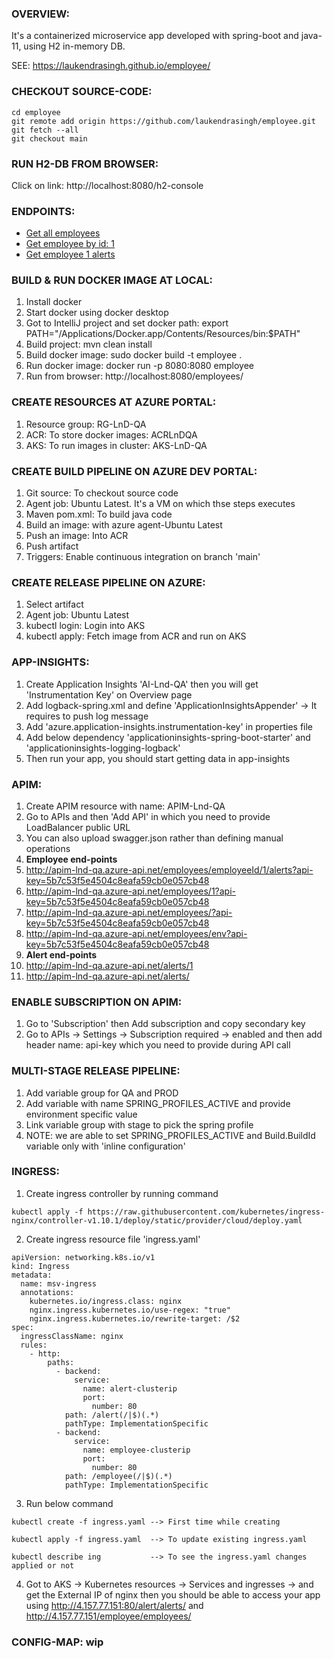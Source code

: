 ### OVERVIEW:
It's a containerized microservice app developed with spring-boot and java-11, using H2 in-memory DB. 

SEE: https://laukendrasingh.github.io/employee/

### CHECKOUT SOURCE-CODE:
```
cd employee
git remote add origin https://github.com/laukendrasingh/employee.git
git fetch --all 
git checkout main
```

### RUN H2-DB FROM BROWSER:
Click on link: http://localhost:8080/h2-console

### ENDPOINTS:
* [Get all employees](http://localhost:8080/employees/)
* [Get employee by id: 1](http://localhost:8080/employees/1)
* [Get employee 1 alerts](http://localhost:8080/employees/employeeId/1/alerts)

### BUILD & RUN DOCKER IMAGE AT LOCAL:
1. Install docker
2. Start docker using docker desktop
3. Got to IntelliJ project and set docker path:  export PATH="/Applications/Docker.app/Contents/Resources/bin:$PATH"
4. Build project: mvn clean install
5. Build docker image:  sudo docker build -t employee .
6. Run docker image: docker run -p 8080:8080 employee
7. Run from browser: http://localhost:8080/employees/

### CREATE RESOURCES AT AZURE PORTAL:
1. Resource group: RG-LnD-QA
2. ACR: To store docker images: ACRLnDQA
3. AKS: To run images in cluster: AKS-LnD-QA

### CREATE BUILD PIPELINE ON AZURE DEV PORTAL:
1. Git source: To checkout source code
2. Agent job: Ubuntu Latest. It's a VM on which thse steps executes
3. Maven pom.xml: To build java code
4. Build an image: with azure agent-Ubuntu Latest
5. Push an image: Into ACR
6. Push artifact
7. Triggers: Enable continuous integration on branch 'main'

### CREATE RELEASE PIPELINE ON AZURE:
1. Select artifact
2. Agent job: Ubuntu Latest
3. kubectl login: Login into AKS
4. kubectl apply: Fetch image from ACR and run on AKS

### APP-INSIGHTS:
1. Create Application Insights 'AI-Lnd-QA' then you will get 'Instrumentation Key' on Overview page
2. Add logback-spring.xml and define 'ApplicationInsightsAppender' -> It requires to push log message
3. Add 'azure.application-insights.instrumentation-key' in properties file
4. Add below dependency 'applicationinsights-spring-boot-starter' and 'applicationinsights-logging-logback'
5. Then run your app, you should start getting data in app-insights

### APIM:
1. Create APIM resource with name: APIM-Lnd-QA
2. Go to APIs and then 'Add API' in which you need to provide LoadBalancer public URL
3. You can also upload swagger.json rather than defining manual operations
4. **Employee end-points** 
5. http://apim-lnd-qa.azure-api.net/employees/employeeId/1/alerts?api-key=5b7c53f5e4504c8eafa59cb0e057cb48
6. http://apim-lnd-qa.azure-api.net/employees/1?api-key=5b7c53f5e4504c8eafa59cb0e057cb48
7. http://apim-lnd-qa.azure-api.net/employees/?api-key=5b7c53f5e4504c8eafa59cb0e057cb48
6. http://apim-lnd-qa.azure-api.net/employees/env?api-key=5b7c53f5e4504c8eafa59cb0e057cb48
6. **Alert end-points**
7. http://apim-lnd-qa.azure-api.net/alerts/1
8. http://apim-lnd-qa.azure-api.net/alerts/

### ENABLE SUBSCRIPTION ON APIM:
1. Go to 'Subscription' then Add subscription and copy secondary key
2. Go to APIs -> Settings -> Subscription required -> enabled and then add header name: api-key which you need to provide during API call

### MULTI-STAGE RELEASE PIPELINE:
1. Add variable group for QA and PROD
2. Add variable with name SPRING_PROFILES_ACTIVE and provide environment specific value
3. Link variable group with stage to pick the spring profile
4. NOTE: we are able to set SPRING_PROFILES_ACTIVE and Build.BuildId variable only with 'inline configuration'

### INGRESS:
1. Create ingress controller by running command
```
kubectl apply -f https://raw.githubusercontent.com/kubernetes/ingress-nginx/controller-v1.10.1/deploy/static/provider/cloud/deploy.yaml
```
2. Create ingress resource file 'ingress.yaml'
```
apiVersion: networking.k8s.io/v1
kind: Ingress
metadata:
  name: msv-ingress
  annotations:
    kubernetes.io/ingress.class: nginx
    nginx.ingress.kubernetes.io/use-regex: "true"
    nginx.ingress.kubernetes.io/rewrite-target: /$2
spec:
  ingressClassName: nginx
  rules:
    - http:
        paths:
          - backend:
              service:
                name: alert-clusterip
                port:
                  number: 80
            path: /alert(/|$)(.*)
            pathType: ImplementationSpecific
          - backend:
              service:
                name: employee-clusterip
                port:
                  number: 80
            path: /employee(/|$)(.*)
            pathType: ImplementationSpecific
```
3. Run below command 
``` 
kubectl create -f ingress.yaml --> First time while creating

kubectl apply -f ingress.yaml  --> To update existing ingress.yaml

kubectl describe ing           --> To see the ingress.yaml changes applied or not
```
4. Got to AKS -> Kubernetes resources -> Services and ingresses -> and get the External IP of nginx then you should be able to access your app using 
http://4.157.77.151:80/alert/alerts/ and http://4.157.77.151/employee/employees/

### CONFIG-MAP: wip
